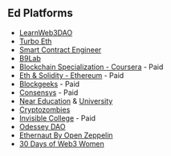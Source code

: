 ## Ed Platforms


*   [LearnWeb3DAO](https://www.learnweb3.io/)
*   [Turbo Eth](https://gavofyork.gitbooks.io/turboethereum/content/)
*   [Smart Contract Engineer](https://www.smartcontract.engineer/)
*   [B9Lab](https://academy.b9lab.com/)
*   [Blockchain Specialization - Coursera](https://www.coursera.org/specializations/blockchain) - Paid
*   [Eth & Solidity - Ethereum](https://www.udemy.com/course/ethereum-and-solidity-the-complete-developers-guide/) - Paid
*   [Blockgeeks](https://blockgeeks.com/) - Paid
*   [Consensys](https://consensys.net/academy/) - Paid
*   [Near Education](https://near.org/education/) & [University](https://www.near.university/)
*   [Cryptozombies](https://cryptozombies.io/)
*   [Invisible College](https://www.invisiblecollege.xyz/) - Paid
*   [Odessey DAO](https://www.odysseydao.com/)
*   [Ethernaut By Open Zeppelin](https://ethernaut.openzeppelin.com/)
*   [30 Days of Web3 Women](https://www.30daysofweb3.xyz/)
